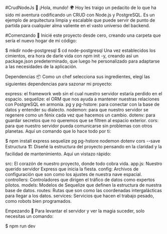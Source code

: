 #CrudNodeJs 🚀
¡Hola, mundo! 🌍 Hoy les traigo un pedacito de lo que ha sido mi aventura codificando un CRUD con Node.js y PostgreSQL. Es un ejemplo de arquitectura limpia y escalable que puede servir de punto de partida para cualquier alma valiente en el vasto universo del backend.

#Comenzando 🏁
Inicié este proyecto desde cero, creando una carpeta que sería el nuevo hogar de mi código:


$ mkdir node-postgresql
$ cd node-postgresql
Una vez establecidos los cimientos, era hora de darle vida con npm init -y, creando así un package.json predeterminado, que luego he personalizado para adaptarse a las necesidades de la aplicación.

Dependencias 📦
Como un chef selecciona sus ingredientes, elegí las siguientes dependencias para sazonar mi proyecto:

express: el framework web sin el cual nuestro servidor estaría perdido en el espacio.
sequelize: el ORM que nos ayuda a mantener nuestras relaciones con PostgreSQL en armonía.
pg y pg-hstore: para conectar con la base de datos y entender su dialecto.
nodemon: para que nuestro servidor se regenere como un fénix cada vez que hacemos un cambio.
dotenv: para guardar secretos que no queremos que se filtren al espacio exterior.
cors: para que nuestro servidor pueda comunicarse sin problemas con otros planetas.
Aquí un comando que lo hace todo por ti:


$ npm install express sequelize pg pg-hstore nodemon dotenv cors --save
Estructura 🏗️
Diseñé la estructura del proyecto pensando en la claridad y la facilidad de mantenimiento. Aquí un vistazo rápido:

src: El corazón de nuestro proyecto, donde todo cobra vida.
app.js: Nuestro querido servidor Express que inicia la fiesta.
config: Archivos de configuración que son como los ajustes de nuestra nave espacial.
controllers: Controladores que dirigen el tráfico de datos como expertos pilotos.
models: Modelos de Sequelize que definen la estructura de nuestra base de datos.
routes: Rutas que son como las coordenadas intergalácticas para llegar a los datos.
services: Servicios que hacen el trabajo pesado, como robots bien programados.


Empezando 🚀
Para levantar el servidor y ver la magia suceder, solo necesitas un comando:


$ npm run dev